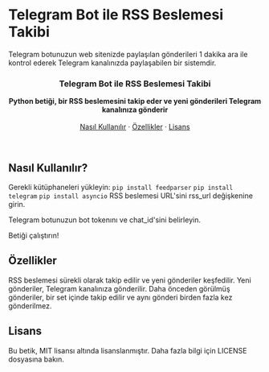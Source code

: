 <h1>Telegram Bot ile RSS Beslemesi Takibi</h1>

<p>Telegram botunuzun web sitenizde paylaşılan gönderileri 1 dakika ara ile kontrol ederek Telegram kanalınızda paylaşabilen bir sistemdir.</p>

<h3 align="center">Telegram Bot ile RSS Beslemesi Takibi</h3>
<p align="center">
  <strong>Python betiği, bir RSS beslemesini takip eder ve yeni gönderileri Telegram kanalınıza gönderir</strong>
  <br>
  <br>
  <a href="#nasıl-kullanılır">Nasıl Kullanılır</a>
  ·
  <a href="#özellikler">Özellikler</a>
  ·
  <a href="#lisans">Lisans</a>
</p>
<br>
<h2>Nasıl Kullanılır?</h2>
Gerekli kütüphaneleri yükleyin:
<code>pip install feedparser</code>
<code>pip install telegram</code>
<code>pip install asyncio</code>
RSS beslemesi URL'sini rss_url değişkenine girin.

Telegram botunuzun bot tokenını ve chat_id'sini belirleyin.

Betiği çalıştırın!

<h2>Özellikler</h2>
RSS beslemesi sürekli olarak takip edilir ve yeni gönderiler keşfedilir.
Yeni gönderiler, Telegram kanalınıza gönderilir.
Daha önceden görülmüş gönderiler, bir set içinde takip edilir ve aynı gönderi birden fazla kez gönderilmez.

<h2>Lisans</h2>
Bu betik, MIT lisansı altında lisanslanmıştır. Daha fazla bilgi için LICENSE dosyasına bakın.
